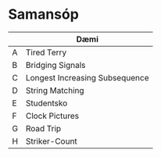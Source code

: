 # Samansóp

|  | Dæmi |
| ----------- | ----------- |
| A | Tired Terry |
| B | Bridging Signals |
| C | Longest Increasing Subsequence |
| D | String Matching |
| E | Studentsko |
| F | Clock Pictures |
| G | Road Trip |
| H | Striker-Count |